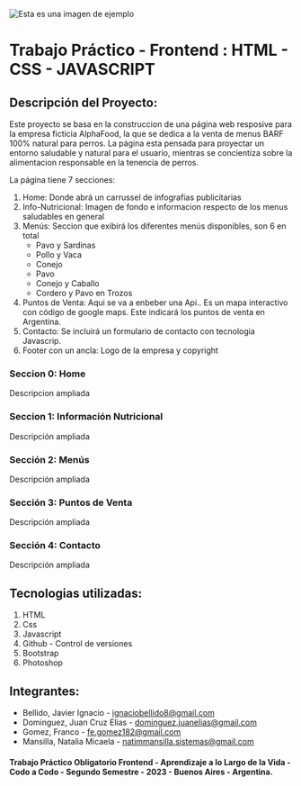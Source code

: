 ![Esta es una imagen de ejemplo](https://github.com/natimmansilla/TPO-AlphaFood/blob/main/image%20add%20README.md/Banner2.png)

# Trabajo Práctico - Frontend : HTML - CSS - JAVASCRIPT

## Descripción del Proyecto:
Este proyecto se basa en la construccion de una página web resposive para la empresa ficticia AlphaFood, la que se dedica a la venta de menus BARF 100% natural para perros. La página esta pensada para proyectar un entorno saludable y natural para el usuario, mientras se concientiza sobre la alimentacion responsable en la tenencia de perros.

La página tiene 7 secciones:
  1. Home: Donde abrá un carrussel de infografias publicitarias
  2. Info-Nutricional: Imagen de fondo e informacion respecto de los menus saludables en general
  3. Menús: Seccion que exibirá los diferentes menús disponibles, son 6 en total
     * Pavo y Sardinas
     * Pollo y Vaca
     * Conejo
     * Pavo
     * Conejo y Caballo
     * Cordero y Pavo en Trozos
  5. Puntos de Venta: Aqui se va a enbeber una Api.. Es un mapa interactivo con código de google maps. Este indicará los puntos de venta en Argentina.
  6. Contacto: Se incluirá un formulario de contacto con tecnologia Javascrip.
  7. Footer con un ancla: Logo de la empresa y copyright

### Seccion 0: Home
Descripcion ampliada

### Seccion 1: Información Nutricional
Descripción ampliada

### Sección 2: Menús
Descripción ampliada

### Sección 3: Puntos de Venta
Descripción ampliada

### Sección 4: Contacto
Descripción ampliada


## Tecnologias utilizadas: 
1. HTML
2. Css
3. Javascript
4. Github - Control de versiones
5. Bootstrap
6. Photoshop

## Integrantes:
* Bellido, Javier Ignacio - ignaciobellido8@gmail.com
* Dominguez, Juan Cruz Elias - dominguez.juanelias@gmail.com
* Gomez, Franco - fe.gomez182@gmail.com
* Mansilla, Natalia Micaela - natimmansilla.sistemas@gmail.com

#### Trabajo Práctico Obligatorio Frontend - Aprendizaje a lo Largo de la Vida - Codo a Codo - Segundo Semestre - 2023 - Buenos Aires - Argentina.
